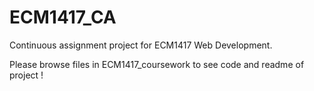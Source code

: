 # ECM1417_CA
Continuous assignment project for ECM1417 Web Development.

Please browse files in ECM1417_coursework to see code and readme of project !
